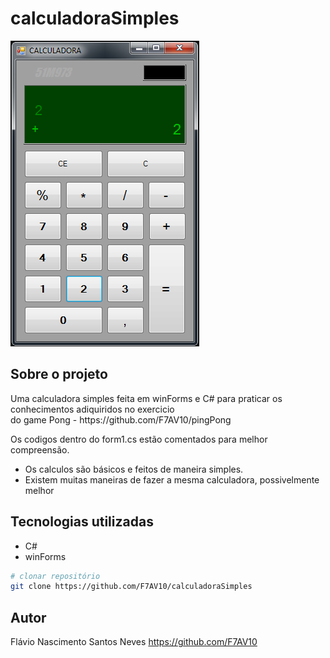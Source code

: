 # calculadoraSimples
<img src="https://github.com/F7AV10/calculadoraSimples/blob/main/calculadoraScreen.png" />

## Sobre o projeto
<div>
 Uma calculadora simples feita em winForms e C# para praticar os conhecimentos adiquiridos no exercicio<br/>
 do game Pong - https://github.com/F7AV10/pingPong
 
 Os codigos dentro do form1.cs estão comentados para melhor compreensão.

 - Os calculos são básicos e feitos de maneira simples.<br/>
 - Existem muitas maneiras de fazer a mesma calculadora, possivelmente melhor<br/>
</div>

## Tecnologias utilizadas

- C#
- winForms

```bash
# clonar repositório
git clone https://github.com/F7AV10/calculadoraSimples

```

## Autor
Flávio Nascimento Santos Neves
https://github.com/F7AV10<br/>

